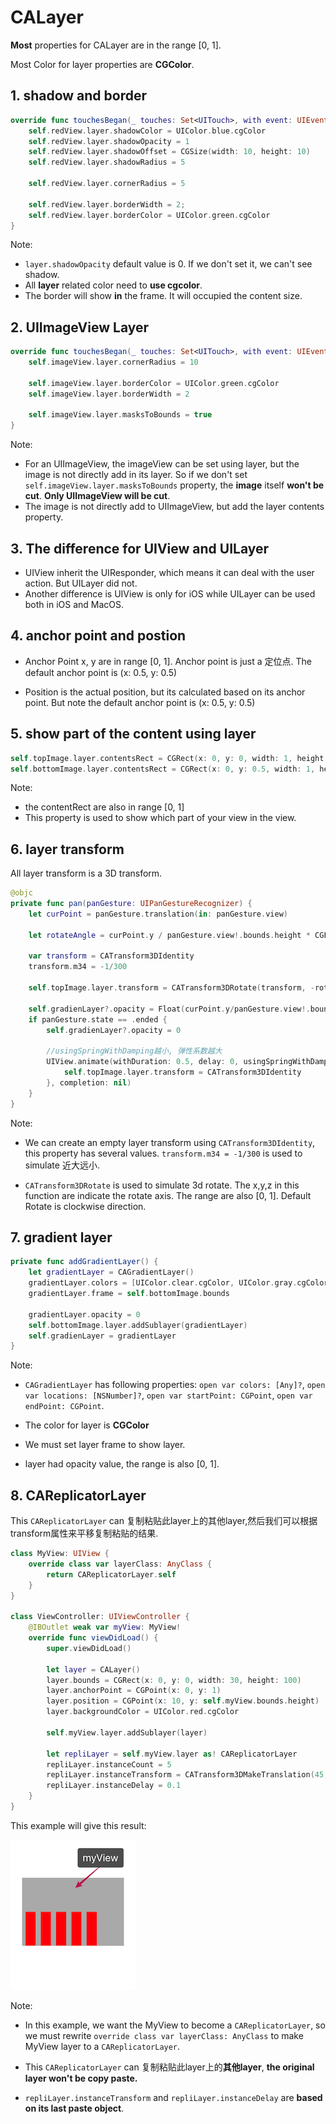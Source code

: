 # CALayer

**Most** properties for CALayer are in the range [0, 1].

Most Color for layer properties are **CGColor**.

## 1. shadow and border

```swift
override func touchesBegan(_ touches: Set<UITouch>, with event: UIEvent?) {
    self.redView.layer.shadowColor = UIColor.blue.cgColor
    self.redView.layer.shadowOpacity = 1
    self.redView.layer.shadowOffset = CGSize(width: 10, height: 10)
    self.redView.layer.shadowRadius = 5

    self.redView.layer.cornerRadius = 5

    self.redView.layer.borderWidth = 2;
    self.redView.layer.borderColor = UIColor.green.cgColor
}
```

Note:

- `layer.shadowOpacity` default value is 0. If we don't set it, we can't see shadow.
- All **layer** related color need to **use cgcolor**.
- The border will show **in** the frame. It will occupied the content size.

## 2. UIImageView Layer

```swift
override func touchesBegan(_ touches: Set<UITouch>, with event: UIEvent?) {
    self.imageView.layer.cornerRadius = 10

    self.imageView.layer.borderColor = UIColor.green.cgColor
    self.imageView.layer.borderWidth = 2

    self.imageView.layer.masksToBounds = true
}
```

Note:

- For an UIImageView, the imageView can be set using layer, but the image is not directly add in its layer. So if we don't set `self.imageView.layer.masksToBounds` property, the **image** itself **won't be cut**. **Only UIImageView will be cut**.
- The image is not directly add to UIImageView, but add the layer contents property.

## 3. The difference for UIView and UILayer

- UIView inherit the UIResponder, which means it can deal with the user action. But UILayer did not.
- Another difference is UIView is only for iOS while UILayer can be used both in iOS and MacOS.

## 4. anchor point and postion

- Anchor Point x, y are in range [0, 1]. Anchor point is just a 定位点. The default anchor point is (x: 0.5, y: 0.5)

- Position is the actual position, but its calculated based on its anchor point. But note the default anchor point is (x: 0.5, y: 0.5)

## 5. show part of the content using layer

```swift
self.topImage.layer.contentsRect = CGRect(x: 0, y: 0, width: 1, height: 0.5)
self.bottomImage.layer.contentsRect = CGRect(x: 0, y: 0.5, width: 1, height: 0.5)
```

Note:

- the contentRect are also in range [0, 1]
- This property is used to show which part of your view in the view.

## 6. layer transform

All layer transform is a 3D transform.

```swift
@objc
private func pan(panGesture: UIPanGestureRecognizer) {
    let curPoint = panGesture.translation(in: panGesture.view)

    let rotateAngle = curPoint.y / panGesture.view!.bounds.height * CGFloat.pi

    var transform = CATransform3DIdentity
    transform.m34 = -1/300

    self.topImage.layer.transform = CATransform3DRotate(transform, -rotateAngle, 1, 0, 0)

    self.gradienLayer?.opacity = Float(curPoint.y/panGesture.view!.bounds.height)
    if panGesture.state == .ended {
        self.gradienLayer?.opacity = 0

        //usingSpringWithDamping越小, 弹性系数越大
        UIView.animate(withDuration: 0.5, delay: 0, usingSpringWithDamping: 0.3, initialSpringVelocity: 0, options: .curveEaseInOut, animations: {
            self.topImage.layer.transform = CATransform3DIdentity
        }, completion: nil)
    }
}
```

Note:

- We can create an empty layer transform using `CATransform3DIdentity`, this property has several values. `transform.m34 = -1/300` is used to simulate 近大远小.

- `CATransform3DRotate` is used to simulate 3d rotate. The x,y,z in this function are indicate the rotate axis. The range are also [0, 1]. Default Rotate is clockwise direction.

## 7. gradient layer

```swift
private func addGradientLayer() {
    let gradientLayer = CAGradientLayer()
    gradientLayer.colors = [UIColor.clear.cgColor, UIColor.gray.cgColor]
    gradientLayer.frame = self.bottomImage.bounds

    gradientLayer.opacity = 0
    self.bottomImage.layer.addSublayer(gradientLayer)
    self.gradienLayer = gradientLayer
}
```

Note:

- `CAGradientLayer` has following properties: `open var colors: [Any]?`, `open var locations: [NSNumber]?`, `open var startPoint: CGPoint`, `open var endPoint: CGPoint`.

- The color for layer is **CGColor**

- We must set layer frame to show layer.

- layer had opacity value, the range is also [0, 1].

## 8. CAReplicatorLayer

This `CAReplicatorLayer` can 复制粘贴此layer上的其他layer,然后我们可以根据transform属性来平移复制粘贴的结果.

```swift
class MyView: UIView {
    override class var layerClass: AnyClass {
        return CAReplicatorLayer.self
    }
}

class ViewController: UIViewController {
    @IBOutlet weak var myView: MyView!
    override func viewDidLoad() {
        super.viewDidLoad()

        let layer = CALayer()
        layer.bounds = CGRect(x: 0, y: 0, width: 30, height: 100)
        layer.anchorPoint = CGPoint(x: 0, y: 1)
        layer.position = CGPoint(x: 10, y: self.myView.bounds.height)
        layer.backgroundColor = UIColor.red.cgColor

        self.myView.layer.addSublayer(layer)

        let repliLayer = self.myView.layer as! CAReplicatorLayer
        repliLayer.instanceCount = 5
        repliLayer.instanceTransform = CATransform3DMakeTranslation(45, 0, 0)
        repliLayer.instanceDelay = 0.1
    }
}
```

This example will give this result:

![CAReplicatorLayer](../images/CALayer/CAReplicatorLayer.png)

Note:

- In this example, we want the MyView to become a `CAReplicatorLayer`, so we must rewrite `override class var layerClass: AnyClass` to make MyView layer to a `CAReplicatorLayer`.

- This `CAReplicatorLayer` can 复制粘贴此layer上的**其他layer**, **the original layer won't be copy paste.**

- `repliLayer.instanceTransform` and `repliLayer.instanceDelay` are **based on its last paste object**.
